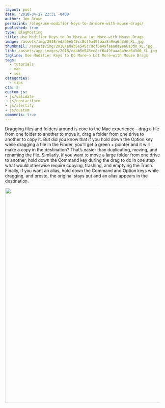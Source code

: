 ```yaml
---
layout: post
date: '2018-04-27 22:31 -0400'
author: Jon Brown
permalink: /blog/use-modifier-keys-to-do-more-with-mouse-drags/
published: true
type: BlogPosting
title: Use Modifier Keys to Do More—a Lot More—with Mouse Drags
image: /assets/img/2018/edab5e545cc8cf6a49faaa8a9ea6a3d0_XL.jpg
thumbnail: /assets/img/2018/edab5e545cc8cf6a49faaa8a9ea6a3d0_XL.jpg
link: /assets/app-images/2018/edab5e545cc8cf6a49faaa8a9ea6a3d0_XL.jpg
tagline: Use Modifier Keys to Do More—a Lot More—with Mouse Drags
tags:
  - tutorials
  - mac
  - ios
categories:
  - tips
cta: 2
custom_js:
- js/validate
- js/contactform
- js/alertify
- js/custom
comments: true
---
```

Dragging files and folders around is core to the Mac experience—drag a file from one folder to another to move it, drag a folder from one drive to another to copy it. But did you know that if you hold down the Option key while dragging a file in the Finder, you’ll get a green + pointer and it will make a copy in the destination? That’s easier than duplicating, moving, and renaming the file. Similarly, if you want to move a large folder from one drive to another, hold down the Command key during the drag to do in one step what would otherwise require copying, trashing, and emptying the Trash. Finally, if you want an alias, hold down the Command and Option keys while dragging, and presto, the original stays put and an alias appears in the destination.

<img src="{{ site.site_cdn }}/assets/img/blog/2018/modifier/Modified-drags-screenshot.png" class="img-fluid rounded m-2" width="700" />
